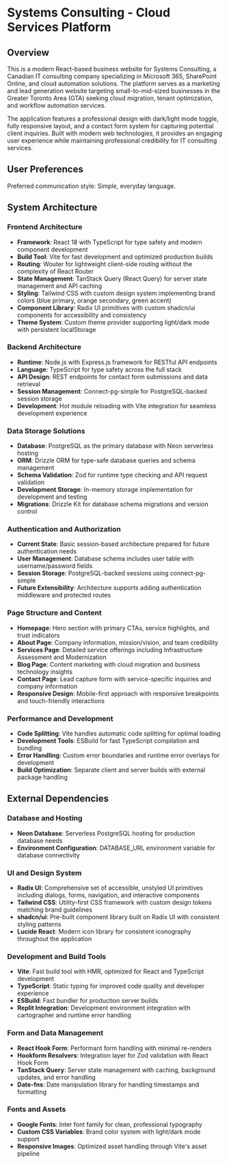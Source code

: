 # Systems Consulting - Cloud Services Platform

## Overview

This is a modern React-based business website for Systems Consulting, a Canadian IT consulting company specializing in Microsoft 365, SharePoint Online, and cloud automation solutions. The platform serves as a marketing and lead generation website targeting small-to-mid-sized businesses in the Greater Toronto Area (GTA) seeking cloud migration, tenant optimization, and workflow automation services.

The application features a professional design with dark/light mode toggle, fully responsive layout, and a contact form system for capturing potential client inquiries. Built with modern web technologies, it provides an engaging user experience while maintaining professional credibility for IT consulting services.

## User Preferences

Preferred communication style: Simple, everyday language.

## System Architecture

### Frontend Architecture
- **Framework**: React 18 with TypeScript for type safety and modern component development
- **Build Tool**: Vite for fast development and optimized production builds
- **Routing**: Wouter for lightweight client-side routing without the complexity of React Router
- **State Management**: TanStack Query (React Query) for server state management and API caching
- **Styling**: Tailwind CSS with custom design system implementing brand colors (blue primary, orange secondary, green accent)
- **Component Library**: Radix UI primitives with custom shadcn/ui components for accessibility and consistency
- **Theme System**: Custom theme provider supporting light/dark mode with persistent localStorage

### Backend Architecture
- **Runtime**: Node.js with Express.js framework for RESTful API endpoints
- **Language**: TypeScript for type safety across the full stack
- **API Design**: REST endpoints for contact form submissions and data retrieval
- **Session Management**: Connect-pg-simple for PostgreSQL-backed session storage
- **Development**: Hot module reloading with Vite integration for seamless development experience

### Data Storage Solutions
- **Database**: PostgreSQL as the primary database with Neon serverless hosting
- **ORM**: Drizzle ORM for type-safe database queries and schema management
- **Schema Validation**: Zod for runtime type checking and API request validation
- **Development Storage**: In-memory storage implementation for development and testing
- **Migrations**: Drizzle Kit for database schema migrations and version control

### Authentication and Authorization
- **Current State**: Basic session-based architecture prepared for future authentication needs
- **User Management**: Database schema includes user table with username/password fields
- **Session Storage**: PostgreSQL-backed sessions using connect-pg-simple
- **Future Extensibility**: Architecture supports adding authentication middleware and protected routes

### Page Structure and Content
- **Homepage**: Hero section with primary CTAs, service highlights, and trust indicators
- **About Page**: Company information, mission/vision, and team credibility
- **Services Page**: Detailed service offerings including Infrastructure Assessment and Modernization
- **Blog Page**: Content marketing with cloud migration and business technology insights
- **Contact Page**: Lead capture form with service-specific inquiries and company information
- **Responsive Design**: Mobile-first approach with responsive breakpoints and touch-friendly interactions

### Performance and Development
- **Code Splitting**: Vite handles automatic code splitting for optimal loading
- **Development Tools**: ESBuild for fast TypeScript compilation and bundling
- **Error Handling**: Custom error boundaries and runtime error overlays for development
- **Build Optimization**: Separate client and server builds with external package handling

## External Dependencies

### Database and Hosting
- **Neon Database**: Serverless PostgreSQL hosting for production database needs
- **Environment Configuration**: DATABASE_URL environment variable for database connectivity

### UI and Design System
- **Radix UI**: Comprehensive set of accessible, unstyled UI primitives including dialogs, forms, navigation, and interactive components
- **Tailwind CSS**: Utility-first CSS framework with custom design tokens matching brand guidelines
- **shadcn/ui**: Pre-built component library built on Radix UI with consistent styling patterns
- **Lucide React**: Modern icon library for consistent iconography throughout the application

### Development and Build Tools
- **Vite**: Fast build tool with HMR, optimized for React and TypeScript development
- **TypeScript**: Static typing for improved code quality and developer experience
- **ESBuild**: Fast bundler for production server builds
- **Replit Integration**: Development environment integration with cartographer and runtime error handling

### Form and Data Management
- **React Hook Form**: Performant form handling with minimal re-renders
- **Hookform Resolvers**: Integration layer for Zod validation with React Hook Form
- **TanStack Query**: Server state management with caching, background updates, and error handling
- **Date-fns**: Date manipulation library for handling timestamps and formatting

### Fonts and Assets
- **Google Fonts**: Inter font family for clean, professional typography
- **Custom CSS Variables**: Brand color system with light/dark mode support
- **Responsive Images**: Optimized asset handling through Vite's asset pipeline